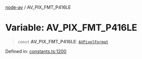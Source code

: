 [node-av](../globals.md) / AV\_PIX\_FMT\_P416LE

# Variable: AV\_PIX\_FMT\_P416LE

> `const` **AV\_PIX\_FMT\_P416LE**: [`AVPixelFormat`](../type-aliases/AVPixelFormat.md)

Defined in: [constants.ts:1200](https://github.com/seydx/av/blob/f8631fc881b394300b1479f511d55cf1c370a87f/src/constants/constants.ts#L1200)

